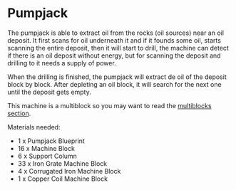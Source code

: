 # Pumpjack

The pumpjack is able to extract oil from the rocks (oil sources) near an oil deposit. 
It first scans for oil underneath it and if it founds some oil, starts scanning the entire deposit, then it will start to drill, the machine can detect if there is an oil deposit without energy, but for scanning the deposit and drilling to it needs a supply of power.

When the drilling is finished, the pumpjack will extract de oil of the deposit block by block. After depleting an oil block, it will search for the next one until the deposit gets empty. 

This machine is a multiblock so you may want to read the [multiblocks section](6-multiblocks.md).

Materials needed:
- 1 x Pumpjack Blueprint
- 16 x Machine Block
- 6 x Support Column
- 33 x Iron Grate Machine Block
- 4 x Corrugated Iron Machine Block
- 1 x Copper Coil Machine Block